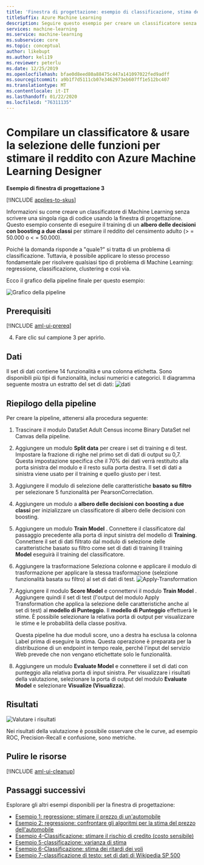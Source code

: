 ```yaml
---
title: 'Finestra di progettazione: esempio di classificazione, stima del reddito'
titleSuffix: Azure Machine Learning
description: Seguire questo esempio per creare un classificatore senza codice per stimare il reddito con Azure Machine Learning Designer.
services: machine-learning
ms.service: machine-learning
ms.subservice: core
ms.topic: conceptual
author: likebupt
ms.author: keli19
ms.reviewer: peterlu
ms.date: 12/25/2019
ms.openlocfilehash: bfae0d8eed80a88475c447a141097022fed9adff
ms.sourcegitcommit: a9b1f7d5111cb07e3462973eb607ff1e512bc407
ms.translationtype: MT
ms.contentlocale: it-IT
ms.lasthandoff: 01/22/2020
ms.locfileid: "76311135"
---
```

# <a name="build-a-classifier--use-feature-selection-to-predict-income-with-azure-machine-learning-designer"></a>Compilare un classificatore & usare la selezione delle funzioni per stimare il reddito con Azure Machine Learning Designer

**Esempio di finestra di progettazione 3**

[!INCLUDE [applies-to-skus](../../includes/aml-applies-to-enterprise-sku.md)]

Informazioni su come creare un classificatore di Machine Learning senza scrivere una singola riga di codice usando la finestra di progettazione. Questo esempio consente di eseguire il training di un **albero delle decisioni con boosting a due classi** per stimare il reddito del censimento adulto (> = 50.000 o < = 50.000).

Poiché la domanda risponde a "quale?" si tratta di un problema di classificazione. Tuttavia, è possibile applicare lo stesso processo fondamentale per risolvere qualsiasi tipo di problema di Machine Learning: regressione, classificazione, clustering e così via.

Ecco il grafico della pipeline finale per questo esempio:

![Grafico della pipeline](./media/how-to-designer-sample-classification-predict-income/overall-graph.png)

## <a name="prerequisites"></a>Prerequisiti

[!INCLUDE [aml-ui-prereq](../../includes/aml-ui-prereq.md)]

4. Fare clic sul campione 3 per aprirlo.



## <a name="data"></a>Dati

Il set di dati contiene 14 funzionalità e una colonna etichetta. Sono disponibili più tipi di funzionalità, inclusi numerici e categorici. Il diagramma seguente mostra un estratto del set di dati: ![dati](media/how-to-designer-sample-classification-predict-income/sample3-dataset-1225.png)



## <a name="pipeline-summary"></a>Riepilogo della pipeline

Per creare la pipeline, attenersi alla procedura seguente:

1. Trascinare il modulo DataSet Adult Census income Binary DataSet nel Canvas della pipeline.
1. Aggiungere un modulo **Split data** per creare i set di training e di test. Impostare la frazione di righe nel primo set di dati di output su 0,7. Questa impostazione specifica che il 70% dei dati verrà restituito alla porta sinistra del modulo e il resto sulla porta destra. Il set di dati a sinistra viene usato per il training e quello giusto per i test.
1. Aggiungere il modulo di selezione delle caratteristiche **basato su filtro** per selezionare 5 funzionalità per PearsonCorreclation. 
1. Aggiungere un modulo a **albero delle decisioni con boosting a due classi** per inizializzare un classificatore di albero delle decisioni con boosting.
1. Aggiungere un modulo **Train Model** . Connettere il classificatore dal passaggio precedente alla porta di input sinistra del modello di **Training**. Connettere il set di dati filtrato dal modulo di selezione delle caratteristiche basato su filtro come set di dati di training  Il training **Model** eseguirà il training del classificatore.
1. Aggiungere la trasformazione Seleziona colonne e applicare il modulo di trasformazione per applicare la stessa trasformazione (selezione funzionalità basata su filtro) al set di dati di test.
![Apply-Transformation](./media/how-to-designer-sample-classification-predict-income/transformation.png)
1. Aggiungere il modulo **Score Model** e connettervi il modulo **Train Model** . Aggiungere quindi il set di test (l'output del modulo Apply Transformation che applica la selezione delle caratteristiche anche al set di test) al **modello di Punteggio**. Il **modello di Punteggio** effettuerà le stime. È possibile selezionare la relativa porta di output per visualizzare le stime e le probabilità della classe positiva.


    Questa pipeline ha due moduli score, uno a destra ha esclusa la colonna Label prima di eseguire la stima. Questa operazione è preparata per la distribuzione di un endpoint in tempo reale, perché l'input del servizio Web prevede che non vengano etichettate solo le funzionalità. 

1. Aggiungere un modulo **Evaluate Model** e connettere il set di dati con punteggio alla relativa porta di input sinistra. Per visualizzare i risultati della valutazione, selezionare la porta di output del modulo **Evaluate Model** e selezionare **Visualize (Visualizza**).

## <a name="results"></a>Risultati

![Valutare i risultati](media/how-to-designer-sample-classification-predict-income/sample3-evaluate-1225.png)

Nei risultati della valutazione è possibile osservare che le curve, ad esempio ROC, Precision-Recall e confusione, sono metriche. 

## <a name="clean-up-resources"></a>Pulire le risorse

[!INCLUDE [aml-ui-cleanup](../../includes/aml-ui-cleanup.md)]

## <a name="next-steps"></a>Passaggi successivi

Esplorare gli altri esempi disponibili per la finestra di progettazione:

- [Esempio 1: regressione: stimare il prezzo di un'automobile](how-to-designer-sample-regression-automobile-price-basic.md)
- [Esempio 2: regressione: confrontare gli algoritmi per la stima del prezzo dell'automobile](how-to-designer-sample-regression-automobile-price-compare-algorithms.md)
- [Esempio 4-Classificazione: stimare il rischio di credito (costo sensibile)](how-to-designer-sample-classification-credit-risk-cost-sensitive.md)
- [Esempio 5-classificazione: varianza di stima](how-to-designer-sample-classification-churn.md)
- [Esempio 6-Classificazione: stima dei ritardi dei voli](how-to-designer-sample-classification-flight-delay.md)
- [Esempio 7-classificazione di testo: set di dati di Wikipedia SP 500](how-to-designer-sample-text-classification.md)
